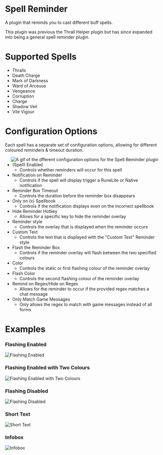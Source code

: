 # Spell Reminder
A plugin that reminds you to cast different buff spells.

This plugin was previous the Thrall Helper plugin but has since expanded into being a general spell reminder plugin.

# Supported Spells
- Thralls
- Death Charge
- Mark of Darkness
- Ward of Arceuus
- Vengeance
- Corruption
- Charge
- Shadow Veil
- Vile Vigour

# Configuration Options
Each spell has a separate set of configuration options, allowing for different coloured reminders & timeout duration.

<p>
<img src="https://i.imgur.com/heLfu00.gif" align="right" alt="A gif of the dfferent configuration options for the Spell Reminder plugin">
</p>

- (Spell) Enabled
  - Controls whether reminders will occur for this spell
- Notification on Reminder
  - Controls if the spell will display trigger a RuneLite or Native notification
- Reminder Box Timeout
  - Controls the duration before the reminder box disappears
- Only on (x) Spellbook
  - Controls if the notification displays even on the incorrect spellbook
- Hide Reminder Hotkey
  - Allows for a specific key to hide the reminder overlay
- Reminder style
  - Controls the overlay that is displayed when the reminder occurs
- Custom Text
  - Controls the text that is displayed with the "Custom Text" Reminder style
- Flash the Reminder Box
  - Controls if the reminder overlay will flash between the two specified colours
- Color
  - Controls the static or first flashing colour of the reminder overlay
- Flash Color
  - Controls the second flashing colour of the reminder overlay
- Remind on Regex/Hide on Regex
  - Allows for the reminder to occur if the provided regex matches a chat message
- Only Match Game Messages
  - Only allows the regex to match with game messages instead of all forms

# Examples
### Flashing Enabled
![Flashing Enabled](https://i.imgur.com/5Veu8cq.gif)
### Flashing Enabled with Two Colours
![Flashing Enabled with Two Colours](https://i.imgur.com/sNGamn0.gif)
### Flashing Disabled
![Flashing Disabled](https://i.imgur.com/Ima9DgP.png)
### Short Text
![Short Text](https://i.imgur.com/S4rSbz7.png)
### Infobox
![Infobox](https://i.imgur.com/U6RBtJG.png)